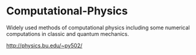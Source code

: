 # Computational-Physics
Widely used methods of computational physics including some numerical computations in classic and quantum mechanics.

http://physics.bu.edu/~py502/
